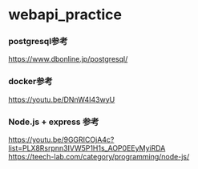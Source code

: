 # webapi_practice

### postgresql参考
https://www.dbonline.jp/postgresql/

### docker参考
https://youtu.be/DNnW4I43wyU

### Node.js + express 参考
https://youtu.be/9GGRICOjA4c?list=PLX8Rsrpnn3IVW5P1H1s_AOP0EEyMyiRDA<br>
https://teech-lab.com/category/programming/node-js/
